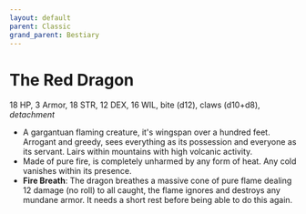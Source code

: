 ```yaml
---
layout: default
parent: Classic
grand_parent: Bestiary
---
```


# The Red Dragon

18 HP, 3 Armor, 18 STR, 12 DEX, 16 WIL, bite (d12), claws (d10+d8), _detachment_

- A gargantuan flaming creature, it's wingspan over a hundred feet. Arrogant and greedy, sees everything as its possession and everyone as its servant. Lairs within mountains with high volcanic activity.
- Made of pure fire, is completely unharmed by any form of heat. Any cold vanishes within its presence.
- **Fire Breath**: The dragon breathes a massive cone of pure flame dealing 12 damage (no roll) to all caught, the flame ignores and destroys any mundane armor. It needs a short rest before being able to do this again.
